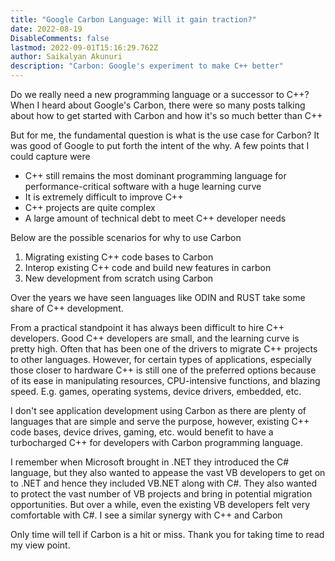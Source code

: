 ```yaml
---
title: "Google Carbon Language: Will it gain traction?"
date: 2022-08-19
DisableComments: false
lastmod: 2022-09-01T15:16:29.762Z
author: Saikalyan Akunuri
description: "Carbon: Google's experiment to make C++ better"
---
```

Do we really need a new programming language or a successor to C++? When I heard about Google's Carbon, there were so many posts talking about how to get started with Carbon and how it's so much better than C++

But for me, the fundamental question is what is the use case for Carbon? It was good of Google to put forth the intent of the why. A few points that I could capture were

- C++ still remains the most dominant programming language for performance-critical software with a huge learning curve
- It is extremely difficult to improve C++
- C++ projects are quite complex
- A large amount of technical debt to meet C++ developer needs

Below are the possible scenarios for why to use Carbon

1. Migrating existing C++ code bases to Carbon
2. Interop existing C++ code and build new features in carbon
3. New development from scratch using Carbon

Over the years we have seen languages like ODIN and RUST take some share of C++ development.

From a practical standpoint it has always been difficult to hire C++ developers. Good C++ developers are small, and the learning curve is pretty high. Often that has been one of the drivers to migrate C++ projects to other languages. However, for certain types of applications, especially those closer to hardware C++ is still one of the preferred options because of its ease in manipulating resources, CPU-intensive functions, and blazing speed. E.g. games, operating systems, device drivers, embedded, etc.

I don't see application development using Carbon as there are plenty of languages that are simple and serve the purpose, however, existing C++ code bases, device drives, gaming, etc. would benefit to have a turbocharged C++ for developers with Carbon programming language.

 I remember when Microsoft brought in .NET they introduced the C# language, but they also wanted to appease the vast VB developers to get on to .NET and hence they included VB.NET along with C#. They also wanted to protect the vast number of VB projects and bring in potential migration opportunities. But over a while, even the existing VB developers felt very comfortable with C#. I see a similar synergy with C++ and Carbon

 Only time will tell if Carbon is a hit or miss. Thank you for taking time to read my view point.

